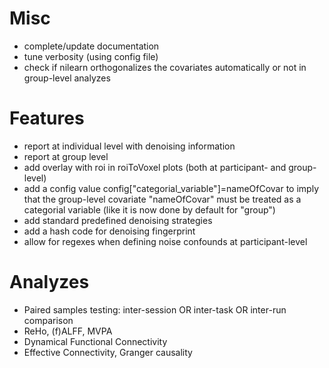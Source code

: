 # Misc
- complete/update documentation
- tune verbosity (using config file)
- check if nilearn orthogonalizes the covariates automatically or not in group-level analyzes

# Features
- report at individual level with denoising information
- report at group level
- add overlay with roi in roiToVoxel plots (both at participant- and group-level)
- add a config value config["categorial_variable"]=nameOfCovar to imply that the group-level covariate "nameOfCovar" must be treated as a categorial variable (like it is now done by default for "group")
- add standard predefined denoising strategies
- add a hash code for denoising fingerprint
- allow for regexes when defining noise confounds at participant-level

# Analyzes
- Paired samples testing: inter-session OR inter-task OR inter-run comparison
- ReHo, (f)ALFF, MVPA
- Dynamical Functional Connectivity
- Effective Connectivity, Granger causality